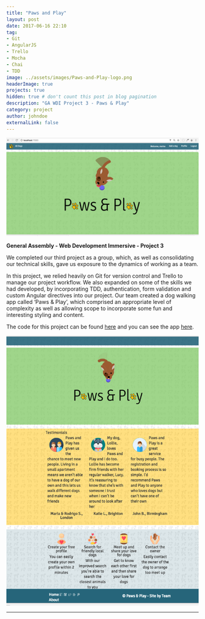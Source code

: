 ```yaml
---
title: "Paws and Play"
layout: post
date: 2017-06-16 22:10
tag:
- Git
- AngularJS
- Trello
- Mocha
- Chai
- TDD
image: ../assets/images/Paws-and-Play-logo.png
headerImage: true
projects: true
hidden: true # don't count this post in blog pagination
description: "GA WDI Project 3 - Paws & Play"
category: project
author: johndoe
externalLink: false
---
```



![Screenshot](../assets/images/Paws-and-Play-nav.png)

<strong>General Assembly - Web Development Immersive - Project 3</strong>

We completed our third project as a group, which, as well as consolidating our technical skills, gave us exposure to the dynamics of working as a team.

In this project, we relied heavily on Git for version control and Trello to manage our project workflow. We also expanded on some of the skills we had developed, by incorporating TDD, authentication, form validation and custom Angular directives into our project. Our team created a dog walking app called ‘Paws & Play’, which comprised an appropriate level of complexity as well as allowing scope to incorporate some fun and interesting styling and content.

The code for this project can be found <a href="https://github.com/MarMinsk/paws-and-play">here</a> and you can see the app <a href="https://github.com/MarMinsk/paws-and-play">here</a>.

![Screenshot](../assets/images/Paws-and-Play-steps.png)

---
